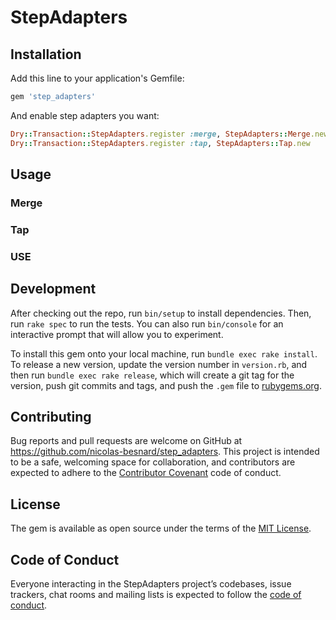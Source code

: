 # StepAdapters

## Installation

Add this line to your application's Gemfile:

```ruby
gem 'step_adapters'
```

And enable step adapters you want:

```ruby
Dry::Transaction::StepAdapters.register :merge, StepAdapters::Merge.new
Dry::Transaction::StepAdapters.register :tap, StepAdapters::Tap.new
```

## Usage

### Merge

### Tap

### USE

## Development

After checking out the repo, run `bin/setup` to install dependencies. Then, run `rake spec` to run the tests. You can also run `bin/console` for an interactive prompt that will allow you to experiment.

To install this gem onto your local machine, run `bundle exec rake install`. To release a new version, update the version number in `version.rb`, and then run `bundle exec rake release`, which will create a git tag for the version, push git commits and tags, and push the `.gem` file to [rubygems.org](https://rubygems.org).

## Contributing

Bug reports and pull requests are welcome on GitHub at https://github.com/nicolas-besnard/step_adapters. This project is intended to be a safe, welcoming space for collaboration, and contributors are expected to adhere to the [Contributor Covenant](http://contributor-covenant.org) code of conduct.

## License

The gem is available as open source under the terms of the [MIT License](https://opensource.org/licenses/MIT).

## Code of Conduct

Everyone interacting in the StepAdapters project’s codebases, issue trackers, chat rooms and mailing lists is expected to follow the [code of conduct](https://github.com/nicolas-besnard/step_adapters/blob/master/CODE_OF_CONDUCT.md).
